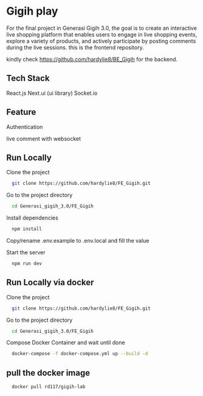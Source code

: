 # Gigih play

For the final project in Generasi Gigih 3.0, the goal is to create an interactive live shopping platform that enables users to engage in live shopping events, explore a variety of products, and actively participate by posting comments during the live sessions. this is the frontend repository.

kindly check https://github.com/hardylie8/BE_Gigih for the backend.

## Tech Stack

React.js
Next.ui (ui library)
Socket.io

## Feature

Authentication

live comment with websocket

## Run Locally

Clone the project

```bash
  git clone https://github.com/hardylie8/FE_Gigih.git
```

Go to the project directory

```bash
  cd Generasi_gigih_3.0/FE_Gigih
```

Install dependencies

```bash
  npm install
```

Copy/rename .env.example to .env.local and fill the value

Start the server

```bash
  npm run dev
```

## Run Locally via docker

Clone the project

```bash
  git clone https://github.com/hardylie8/FE_Gigih.git
```

Go to the project directory

```bash
  cd Generasi_gigih_3.0/FE_Gigih
```

Compose Docker Container and wait until done

```bash
  docker-compose -f docker-compose.yml up --build -d
```

## pull the docker image

```bash
  docker pull rd117/gigih-lab
```
